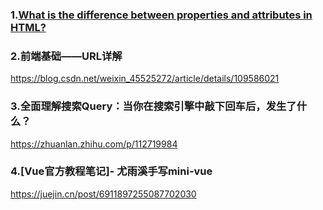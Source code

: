 

### 1.[What is the difference between properties and attributes in HTML?](https://stackoverflow.com/questions/6003819/what-is-the-difference-between-properties-and-attributes-in-html)

### 2.前端基础——URL详解

<https://blog.csdn.net/weixin_45525272/article/details/109586021>



### 3.全面理解搜索Query：当你在搜索引擎中敲下回车后，发生了什么？

https://zhuanlan.zhihu.com/p/112719984



### 4.[Vue官方教程笔记]- 尤雨溪手写mini-vue

https://juejin.cn/post/6911897255087702030





